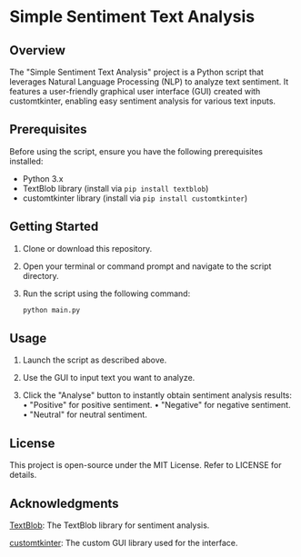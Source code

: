 # Simple Sentiment Text Analysis

## Overview

The "Simple Sentiment Text Analysis" project is a Python script that leverages Natural Language Processing (NLP) to analyze text sentiment. It features a user-friendly graphical user interface (GUI) created with customtkinter, enabling easy sentiment analysis for various text inputs.

## Prerequisites

Before using the script, ensure you have the following prerequisites installed:

- Python 3.x
- TextBlob library (install via `pip install textblob`)
- customtkinter library (install via `pip install customtkinter`)

## Getting Started

1. Clone or download this repository.

2. Open your terminal or command prompt and navigate to the script directory.

3. Run the script using the following command:
   ```bash
   python main.py

## Usage

1. Launch the script as described above.

2. Use the GUI to input text you want to analyze.

3. Click the "Analyse" button to instantly obtain sentiment analysis results:
        • "Positive" for positive sentiment.
        • "Negative" for negative sentiment.
        • "Neutral" for neutral sentiment.

## License

This project is open-source under the MIT License. Refer to LICENSE for details.

## Acknowledgments

[TextBlob](https://textblob.readthedocs.io/en/dev/): The TextBlob library for sentiment analysis.

[customtkinter](https://customtkinter.tomschimansky.com/): The custom GUI library used for the interface.
